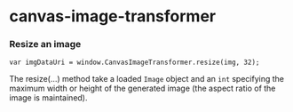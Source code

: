 # canvas-image-transformer

### Resize an image

    var imgDataUri = window.CanvasImageTransformer.resize(img, 32);

The resize(...) method take a loaded `Image` object and an `int` specifying the maximum width or height of the generated image (the aspect ratio of the image is maintained).
